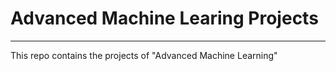 # Advanced Machine Learing Projects

---

This repo contains the projects of "Advanced Machine Learning" 
